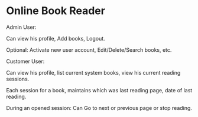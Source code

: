 # Online Book Reader

Admin User:

Can view his profile, Add books, Logout.

Optional: Activate new user account, Edit/Delete/Search books, etc.

Customer User:

Can view his profile, list current system books, view his current reading sessions.

Each session for a book, maintains which was last reading page, date of last reading.

During an opened session: Can Go to next or previous page or stop reading.
